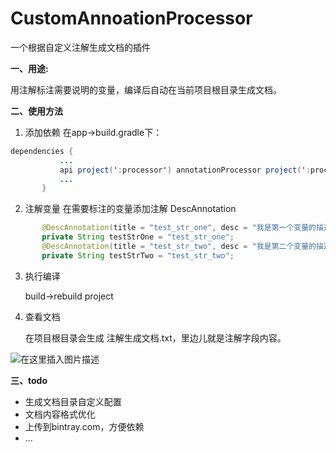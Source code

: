 # CustomAnnoationProcessor
一个根据自定义注解生成文档的插件


**一、用途:**

用注解标注需要说明的变量，编译后自动在当前项目根目录生成文档。



**二、使用方法**

1. 添加依赖
   在app->build.gradle下：

```java
dependencies {
           ... 
           api project(':processor') annotationProcessor project(':processor') 
           ... 
       }
```

2. 注解变量
   在需要标注的变量添加注解 DescAnnotation
 

```java
	   @DescAnnotation(title = "test_str_one", desc = "我是第一个变量的描述")
	   private String testStrOne = "test_str_one"; 
	   @DescAnnotation(title = "test_str_two", desc = "我是第二个变量的描述")
	   private String testStrTwo = "test_str_two";
```

3. 执行编译

	build->rebuild project

1. 查看文档

	在项目根目录会生成 注解生成文档.txt，里边儿就是注解字段内容。

![在这里插入图片描述](https://user-gold-cdn.xitu.io/2020/7/17/1735c44d91071f0a?w=586&h=183&f=png&s=27909)


**三、todo**

- 生成文档目录自定义配置
- 文档内容格式优化
- 上传到bintray.com，方便依赖
- ...

